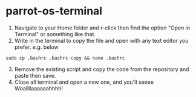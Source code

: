 # parrot-os-terminal

1. Navigate to your Home folder and r-click then find the option "Open in Terminal" or something like that.
2. Write in the terminal to copy the file and open with any text editor you prefer. e.g. below

~~~
sudo cp .bashrc .bashrc-copy && nano .bashrc
~~~

3. Remove the existing script and copy the code from the repository and paste then save.
4. Close all terminal and open a new one, and you'll seeee Woallllaaaaaahhhh!




